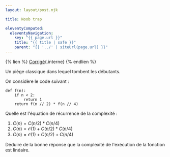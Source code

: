 ```yaml
---
layout: layout/post.njk

title: Noob trap

eleventyComputed:
  eleventyNavigation:
    key: "{{ page.url }}"
    title: "{{ title | safe }}"
    parent: "{{ '../' | siteUrl(page.url) }}"
---
```


{% lien %}
[Corrigé](./corrigé){.interne}
{% endlien %}

Un piège classique dans lequel tombent les débutants.

On considère le code suivant :

```python/
def f(n):
    if n < 2:
        return 1
    return f(n // 2) * f(n // 4)
```

Quelle est l'équation de récurrence de la complexité :

1. $C(n) = C(n/2) * C(n/4)$
2. $C(n) = \mathcal{O}(1) + C(n/2) * C(n/4)$
3. $C(n) = \mathcal{O}(1) + C(n/2) + C(n/4)$

Déduire de la bonne réponse que la complexité de l'exécution de la fonction est linéaire.
